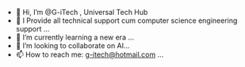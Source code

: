 - 👋 Hi, I’m @G-iTech , Universal Tech Hub
- 👀 I Provide all technical support cum computer science engineering support ...
- 🌱 I’m currently learning a new era ...
- 💞️ I’m looking to collaborate on AI...
- 📫 How to reach me: g-itech@hotmail.com ...

<!---
G-iTech/G-iTech is a ✨ special ✨ repository because its `README.md` (this file) appears on your GitHub profile.
You can click the Preview link to take a look at your changes.
--->
